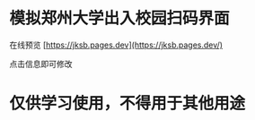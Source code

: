 # 模拟郑州大学出入校园扫码界面

在线预览 [https://jksb.pages.dev](https://jksb.pages.dev/)

点击信息即可修改

# 仅供学习使用，不得用于其他用途